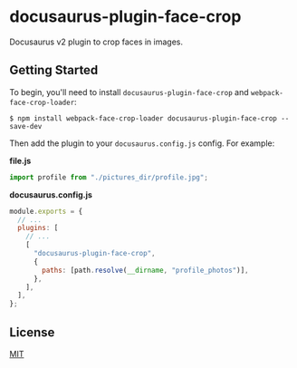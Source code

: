 # docusaurus-plugin-face-crop

Docusaurus v2 plugin to crop faces in images.

## Getting Started

To begin, you'll need to install `docusaurus-plugin-face-crop` and `webpack-face-crop-loader`:

```console
$ npm install webpack-face-crop-loader docusaurus-plugin-face-crop --save-dev
```

Then add the plugin to your `docusaurus.config.js` config. For example:

**file.js**

```js
import profile from "./pictures_dir/profile.jpg";
```

**docusaurus.config.js**

```js
module.exports = {
  // ...
  plugins: [
    // ...
    [
      "docusaurus-plugin-face-crop",
      {
        paths: [path.resolve(__dirname, "profile_photos")],
      },
    ],
  ],
};
```

## License

[MIT](./LICENSE)
